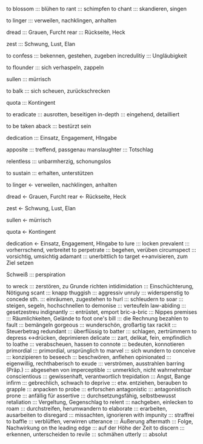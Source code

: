  to blossom ::: blühen
 to rant ::: schimpfen
 to chant ::: skandieren, singen
<!--SR:!2024-09-21,3,230-->
 to linger ::: verweilen, nachklingen, anhalten
<!--SR:!2024-09-20,2,210-->
 dread ::: Grauen, Furcht
 rear ::: Rückseite, Heck
<!--SR:!2024-09-20,2,210-->
 zest ::: Schwung, Lust, Elan
<!--SR:!2024-09-20,2,230-->
 to confess ::: bekennen, gestehen, zugeben
 incredulitiy ::: Ungläubigkeit
<!--SR:!2024-09-20,2,230-->
 to flounder ::: sich verhaspeln, zappeln
<!--SR:!2024-09-19,2,230-->
 sullen ::: mürrisch
<!--SR:!2024-09-20,2,230-->
 to balk ::: sich scheuen, zurückschrecken
<!--SR:!2024-09-20,2,230-->
 quota ::: Kontingent
<!--SR:!2024-09-20,2,230-->
 to eradicate ::: ausrotten, beseitigen
 in-depth ::: eingehend, detailliert
<!--SR:!2024-09-20,2,230-->
 to be taken aback ::: bestürzt sein
<!--SR:!2024-09-20,2,210-->
 dedication ::: Einsatz, Engagement, HIngabe
<!--SR:!2024-09-20,2,230-->
 apposite ::: treffend, passgenau
 manslaughter ::: Totschlag
<!--SR:!2024-09-25,7,250-->
 relentless ::: unbarmherzig, schonungslos
<!--SR:!2024-09-20,2,230-->
 to sustain ::: erhalten, unterstützen
<!--SR:!2024-09-20,2,210-->
 to linger <- verweilen, nachklingen, anhalten
<!--SR:!2024-09-20,2,210-->
 dread <- Grauen, Furcht
 rear <- Rückseite, Heck
<!--SR:!2024-09-20,2,210-->
 zest <- Schwung, Lust, Elan
<!--SR:!2024-09-18,1,210-->
 sullen <- mürrisch
<!--SR:!2024-09-20,2,230-->
<!--SR:!2024-09-20,2,230-->
 quota <- Kontingent
<!--SR:!2024-09-20,2,230-->
 dedication <- Einsatz, Engagement, HIngabe
 to lure ::: locken
 prevalent ::: vorherrschend, verbreitet
 to perpetrate ::: begehen, verüben
 circumspect ::: vorsichtig, umsichtig
 adamant ::: unerbittlich
 to target <->anvisieren, zum Ziel setzen
<!--SR:!2000-01-01,1,250!2024-09-25,7,250-->
Schweiß ::: perspiration
<!--SR:!2024-09-20,2,230-->
to wreck ::: zerstören, zu Grunde richten
intidimidation ::: Einschüchterung, Nötigung
scant ::: knapp
thuggish ::: aggressiv
unruly ::: widerspenstig
to concede sth. ::: einräumen, zugestehen
to hurl ::: schleudern
to soar ::: steigen, segeln, hochschnellen
to demonise ::: verteufeln
law-abiding ::: gesetzestreu
indignantly ::: entrüstet, emport
bric-a-bric ::: Nippes
premises ::: Räumlichkeiten, Gelände
to foot one's bill ::: die Rechnung bezahlen
to fault ::: bemängeln
gorgeous ::: wunderschön, großartig
tax rackit ::: Steuerbetrag
redundant ::: überflüssig
to batter ::: schlagen, zertrümmern
to depress <->drücken, deprimieren
delicate ::: zart, delikat, fein, empfindlich
to loathe ::: verabscheuen, hassen
to connote ::: bedeuten, konnotieren
primordial ::: primordial, ursprünglich
to marvel ::: sich wundern
to conceive ::: konzipieren
to beseech ::: beschwören, anflehen
opinionated ::: eigenwillig, rechthaberisch
to exude ::: verströmen, ausstrahlen
barring (Präp.) ::: abgesehen von
imperceptible ::: unmerklich, nicht wahrnehmbar
conscientious ::: gewissenhaft, verantwortlich
trepidation ::: Angst, Bange
infirm ::: gebrechlich, schwach
to deprive ::: etw. entziehen, berauben
to grapple ::: anpacken
to probe ::: erforschen
antagonistic ::: antagonistisch
prone ::: anfällig für
assertive ::: durchsetzungsfähig, selbstbewusst
retaliation ::: Vergeltung, Gegenschlag
to relent ::: nachgeben, einlecken
to roam ::: durchstreifen, herumwandern
to elaborate ::: erarbeiten, ausarbeiten
to disregard ::: missachten, ignorieren
with impunity ::: straffrei
to baffle ::: verblüffen, verwirren
utterance ::: Äußerung
aftermath ::: Folge, Nachwirkung
on the leading edge ::: auf der Höhe der Zeit
to discern ::: erkennen, unterscheiden
to revile ::: schmähen
utterly ::: absolut
